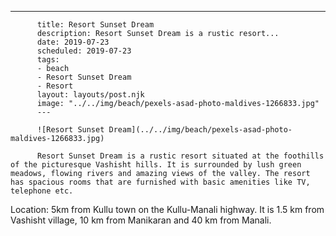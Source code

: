 ---
          title: Resort Sunset Dream
          description: Resort Sunset Dream is a rustic resort...
          date: 2019-07-23
          scheduled: 2019-07-23
          tags:
          - beach
          - Resort Sunset Dream
          - Resort
          layout: layouts/post.njk
          image: "../../img/beach/pexels-asad-photo-maldives-1266833.jpg"
          ---
          
          ![Resort Sunset Dream](../../img/beach/pexels-asad-photo-maldives-1266833.jpg)
          
          Resort Sunset Dream is a rustic resort situated at the foothills of the picturesque Vashisht hills. It is surrounded by lush green meadows, flowing rivers and amazing views of the valley. The resort has spacious rooms that are furnished with basic amenities like TV, telephone etc.

Location: 5km from Kullu town on the Kullu-Manali highway. It is 1.5 km from Vashisht village, 10 km from Manikaran and 40 km from Manali.
